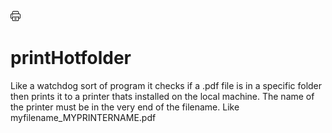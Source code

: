 <img src="https://github.com/benjamin-kromer/printHotfolder/blob/master/printer.png" alt="printer png" style="height:16px"></img><br>
# printHotfolder
Like a watchdog sort of program it checks if a .pdf file is in a specific folder then prints it to a printer thats installed on the local machine. The name of the printer must be in the very end of the filename. Like myfilename_MYPRINTERNAME.pdf
